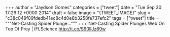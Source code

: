 
+++
author = "Jaydson Gomes"
categories = ["tweet"]
date = "Tue Sep 30 17:26:12 +0000 2014"
draft = false
image = "{TWEET_IMAGE}"
slug = "c38c048f09fdedb41ec8c4d0e8b3258fe737efc2"
tags = ["tweet"]
title = """Net-Casting Spider Plunge..."""
+++
Net-Casting Spider Plunges Web On Top Of Prey | IFLScience http://t.co/S90lIJz69w
